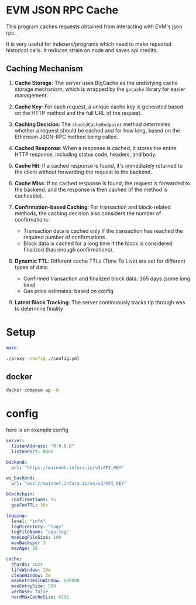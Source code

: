 # EVM JSON RPC Cache

This program caches requests obtained from interacting with EVM's json rpc. 

It is very useful for indexers/programs which need to make repeated historical calls. It reduces strain on node and saves api credits.

## Caching Mechanism

1. **Cache Storage**: The server uses BigCache as the underlying cache storage mechanism, which is wrapped by the `gocache` library for easier management.

2. **Cache Key**: For each request, a unique cache key is generated based on the HTTP method and the full URL of the request.

3. **Caching Decision**: The `shouldCacheEndpoint` method determines whether a request should be cached and for how long, based on the Ethereum JSON-RPC method being called.

4. **Cached Response**: When a response is cached, it stores the entire HTTP response, including status code, headers, and body.

5. **Cache Hit**: If a cached response is found, it's immediately returned to the client without forwarding the request to the backend.

6. **Cache Miss**: If no cached response is found, the request is forwarded to the backend, and the response is then cached (if the method is cacheable).

7. **Confirmation-based Caching**: For transaction and block-related methods, the caching decision also considers the number of confirmations:
   - Transaction data is cached only if the transaction has reached the required number of confirmations.
   - Block data is cached for a long time if the block is considered finalized (has enough confirmations).

8. **Dynamic TTL**: Different cache TTLs (Time To Live) are set for different types of data:
   - Confirmed transaction and finalized block data: 365 days (some long time)
   - Gas price estimates: based on config

9. **Latest Block Tracking**: The server continuously tracks tip through wss to determine finality

# Setup 


```bash
make
```

```bash
./proxy -config ./config.yml
```

## docker
```bash
docker compose up -d
```

# config

here is an example config

```yaml
server:
  listenAddress: "0.0.0.0"
  listenPort: 8080

backend:
  url: "https://mainnet.infura.io/v3/API_KEY"

ws_backend:
  url: "wss://mainnet.infura.io/ws/v3/API_KEY"

blockchain:
  confirmations: 15
  gasFeeTTL: 30s

logging:
  level: "info"
  logDirectory: "logs"
  logFileName: "app.log"
  maxLogFileSize: 100
  maxBackups: 3
  maxAge: 28

cache:
  shards: 1024
  lifeWindow: 10m
  cleanWindow: 5m
  maxEntriesInWindow: 600000
  maxEntrySize: 500
  verbose: false
  hardMaxCacheSize: 8192
```
